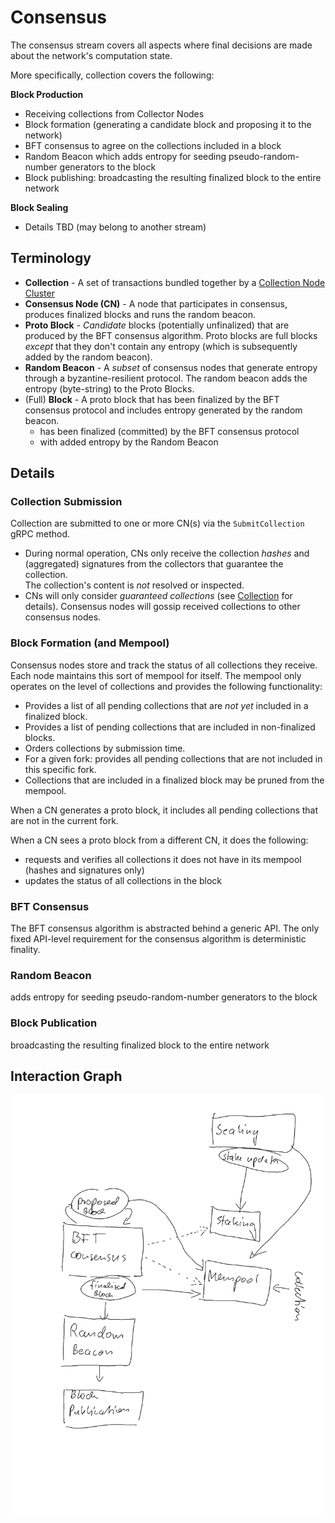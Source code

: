 # Consensus 

The consensus stream covers all aspects where final decisions are made about the
network's computation state. 

More specifically, collection covers the following:

**Block Production** 
- Receiving collections from Collector Nodes
- Block formation (generating a candidate block and proposing it to the network)
- BFT consensus to agree on the collections included in a block
- Random Beacon which adds entropy for seeding pseudo-random-number generators to the block
- Block publishing: broadcasting the resulting finalized block to the entire network 

**Block Sealing**  
 - Details TBD (may belong to another stream)


## Terminology

* **Collection** - A set of transactions bundled together by a [Collection Node Cluster](../../../internal/roles/collect)
* **Consensus Node (CN)** - A node that participates in consensus, produces finalized blocks and runs the random beacon.
* **Proto Block** - _Candidate_ blocks (potentially unfinalized) that are produced by the BFT consensus algorithm.
  Proto blocks are full blocks _except_ that they don't contain any entropy (which is subsequently added by the random beacon).
* **Random Beacon** - A _subset_ of consensus nodes that generate entropy through a byzantine-resilient protocol.
  The random beacon adds the entropy (byte-string) to the Proto Blocks.
* (Full) **Block** - A proto block that has been finalized by the BFT consensus protocol and includes entropy generated by the random beacon.
  - has been finalized (committed) by the BFT consensus protocol
  - with added entropy by the Random Beacon       

## Details

### Collection Submission

Collection are submitted to one or more CN(s) via the `SubmitCollection` gRPC method.
  - During normal operation, CNs only receive the collection _hashes_
    and (aggregated) signatures from the collectors that guarantee the collection.  
    The collection's content is _not_ resolved or inspected.  
  - CNs will only consider _guaranteed collections_ (see [Collection](../collect) for details).
Consensus nodes will gossip received collections to other consensus nodes.  


### Block Formation (and Mempool)

Consensus nodes store and track the status of all collections they receive. Each node maintains this sort of mempool for itself.
The mempool only operates on the level of collections and provides the following functionality:
- Provides a list of all pending collections that are _not yet_ included in a finalized block.
- Provides a list of pending collections that are included in non-finalized blocks.
- Orders collections by submission time. 
- For a given fork: provides all pending collections that are not included in this specific fork.
- Collections that are included in a finalized block may be pruned from the mempool.

When a CN generates a proto block, it includes all pending collections that are not in the current fork. 

When a CN sees a proto block from a different CN, it does the following:
* requests and verifies all collections it does not have in its mempool (hashes and signatures only)
* updates the status of all collections in the block 


### BFT Consensus

The BFT consensus algorithm is abstracted behind a generic API.
The only fixed API-level requirement for the consensus algorithm is deterministic finality.    


### Random Beacon

adds entropy for seeding pseudo-random-number generators to the block


### Block Publication

broadcasting the resulting finalized block to the entire network 

## Interaction Graph 
![interaction-flow](./interaction-flow.png?raw=true)
